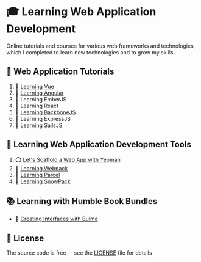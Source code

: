 # :mortar_board: Learning Web Application Development

Online tutorials and courses for various web frameworks and technologies, which I completed to learn new technologies and to grow my skills.

## :beginner: Web Application Tutorials

1. :file_folder: [Learning Vue](learning-vue/)
2. :file_folder: [Learning Angular](learning-angular/)
3. :construction: Learning EmberJS
4. :construction: Learning React
5. :construction: [Learning BackboneJS](learning-backbone/)
6. :construction: Learning ExpressJS
7. :construction: Learning SailsJS

## :beginner: Learning Web Application Development Tools

1. :o: [Let's Scaffold a Web App with Yeoman](yeoman-25-minutes-codelab/)
2. :file_folder: [Learning Webpack](learning-webpack/)
3. :file_folder: [Learning Parcel](learning-parcel/)
4. :file_folder: [Learning SnowPack](learning-snowpack/)

## :books: Learning with Humble Book Bundles

- :file_folder: [Creating Interfaces with Bulma](humble-book-bundle/creating-interfaces-with-bulma/)

## :page_with_curl: License

The source code is free -- see the [LICENSE](LICENSE) file for details
